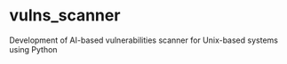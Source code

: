 # vulns_scanner
Development of AI-based vulnerabilities scanner for Unix-based systems using Python
